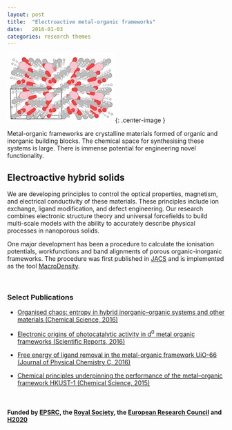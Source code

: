 ```yaml
---
layout: post
title:  "Electroactive metal-organic frameworks"
date:   2016-01-03
categories: research themes
---
```


![](/gifs/mof.gif){: .center-image }


Metal-organic frameworks are crystalline materials formed of organic and inorganic building blocks. 
The chemical space for synthesising these systems is large. There is immense potential for engineering novel
functionality.

## Electroactive hybrid solids 
We are developing principles to control the optical properties, magnetism, and electrical conductivity of these materials. 
These principles include ion exchange, ligand modification, and defect engineering.
Our research combines electronic structure theory and universal forcefields to build multi-scale models with the ability to accurately describe physical processes in nanoporous solids. 

One major development has been a procedure to calculate the ionisation potentials, workfunctions and band alignments of porous organic-inorganic frameworks. The procedure was first published in [JACS](http://pubs.acs.org/doi/abs/10.1021/ja4110073) and is implemented as the tool [MacroDensity](https://github.com/WMD-group/MacroDensity).

<br>

### Select Publications

- [Organised chaos: entropy in hybrid inorganic–organic systems and other materials (Chemical Science, 2016)](http://pubs.rsc.org/en/content/articlelanding/2016/sc/c6sc02199a)

- [Electronic origins of photocatalytic activity in d<sup>0</sup> metal organic frameworks (Scientific Reports, 2016)](http://dx.doi.org/10.1038/srep23676)

- [Free energy of ligand removal in the metal-organic framework UiO-66 (Journal of Physical Chemistry C, 2016)](http://pubs.acs.org/doi/abs/10.1021/acs.jpcc.6b01659)

- [Chemical principles underpinning the performance of the metal–organic framework HKUST-1 (Chemical Science, 2015)](http://dx.doi.org/10.1039/c5sc01489a)

<br>

#### Funded by [EPSRC](http://gow.epsrc.ac.uk/NGBOViewPerson.aspx?PersonId=-250227), the [Royal Society](https://royalsociety.org/grants-schemes-awards/grants/university-research/), the [European Research Council](https://erc.europa.eu/) and [H2020](https://ec.europa.eu/programmes/horizon2020/)